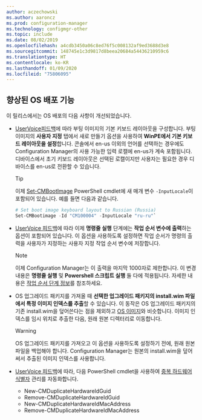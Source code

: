 ```yaml
---
author: aczechowski
ms.author: aaroncz
ms.prod: configuration-manager
ms.technology: configmgr-other
ms.topic: include
ms.date: 08/02/2019
ms.openlocfilehash: a4cdb3450a06c8ed76f5c008132af9ed3688d3e8
ms.sourcegitcommit: 148745e1c3d9817d8beea20684a54436210959c6
ms.translationtype: HT
ms.contentlocale: ko-KR
ms.lasthandoff: 01/09/2020
ms.locfileid: "75806095"
---
```

## <a name="bkmk_osd"></a> 향상된 OS 배포 기능

이 릴리스에서는 OS 배포의 다음 사항이 개선되었습니다.

- [UserVoice피드백](https://configurationmanager.uservoice.com/forums/300492-ideas/suggestions/35370691-ability-to-specify-the-keyboard-layout-in-the-boot)에 따라 부팅 이미지의 기본 키보드 레이아웃을 구성합니다. 부팅 이미지의 **사용자 지정** 탭에서 새로 만들기 옵션을 사용하여 **WinPE에서 기본 키보드 레이아웃을 설정**합니다. 콘솔에서 en-us 이외의 언어를 선택하는 경우에도 Configuration Manager의 사용 가능한 입력 로캘에 en-us가 계속 포함됩니다. 디바이스에서 초기 키보드 레이아웃은 선택된 로캘이지만 사용자는 필요한 경우 디바이스를 en-us로 전환할 수 있습니다.<!-- 4910348 -->

    > [!Tip]
    > 이제 [Set-CMBootImage](https://docs.microsoft.com/powershell/module/configurationmanager/set-cmbootimage?view=sccm-ps) PowerShell cmdlet에 새 매개 변수 `-InputLocale`이 포함되어 있습니다. 예를 들면 다음과 같습니다.
    >
    > ```PowerShell
    > # Set boot image keyboard layout to Russian (Russia)
    > Set-CMBootimage -Id "CM100004" -InputLocale "ru-ru"`
    > ```

- [UserVoice 피드백](https://configurationmanager.uservoice.com/forums/300492-ideas/suggestions/37927843-store-output-of-run-command-line-to-tsenv-with-ru)에 따라 이제 **명령줄 실행** 단계에는 **작업 순서 변수에 출력**하는 옵션이 포함되어 있습니다. 이 옵션을 사용하도록 설정하면 작업 순서가 명령의 출력을 사용자가 지정하는 사용자 지정 작업 순서 변수에 저장합니다.<!-- 4798352  -->

    > [!Note]  
    > 이제 Configuration Manager는 이 출력을 마지막 1000자로 제한합니다. 이 변경 내용은 **명령줄 실행** 및 **Powershell 스크립트 실행** 둘 다에 적용됩니다. 자세한 내용은 [작업 순서 단계 정보](/sccm/osd/understand/task-sequence-steps)를 참조하세요.

- OS 업그레이드 패키지를 가져올 때 **선택한 업그레이드 패키지의 install.wim 파일에서 특정 이미지 인덱스를 추출**할 수 있습니다. 이 동작은 OS 업그레이드 패키지의 기존 install.wim을 덮어쓴다는 점을 제외하고 [OS 이미지](/sccm/osd/get-started/manage-operating-system-images#BKMK_AddOSImages)와 비슷합니다. 이미지 인덱스를 임시 위치로 추출한 다음, 원래 원본 디렉터리로 이동합니다.<!-- 4931110 -->

    > [!Warning]  
    > OS 업그레이드 패키지를 가져오고 이 옵션을 사용하도록 설정하기 전에, 원래 원본 파일을 백업해야 합니다. Configuration Manager는 원본의 install.wim을 덮어써서 추출된 이미지 인덱스를 사용합니다.

- [UserVoice 피드백](https://configurationmanager.uservoice.com/forums/300492-ideas/suggestions/18509686-create-a-powershell-cmdlet-too-add-edit-remove-dup)에 따라, 다음 PowerShell cmdlet을 사용하여 [중복 하드웨어 식별자](/sccm/osd/deploy-use/use-pxe-to-deploy-windows-over-the-network#manage-duplicate-hardware-identifiers) 관리를 자동화합니다.<!-- 4852819 -->
    - New-CMDuplicateHardwareIdGuid
    - Remove-CMDuplicateHardwareIdGuid
    - New-CMDuplicateHardwareIdMacAddress
    - Remove-CMDuplicateHardwareIdMacAddress
